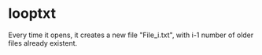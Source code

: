 # looptxt
Every time it opens, it creates a new file "File_i.txt", with i-1 number of older files already existent.
